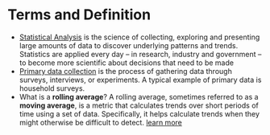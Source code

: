 # Terms and Definition

* [Statistical Analysis](https://www.sas.com/en_us/insights/analytics/statistical-analysis.html) is the science of collecting, exploring and presenting large amounts of data to discover underlying patterns and trends. Statistics are applied every day – in research, industry and government – to become more scientific about decisions that need to be made
* [Primary data collection](https://dimewiki.worldbank.org/Primary_Data_Collection) is the process of gathering data through surveys, interviews, or experiments. A typical example of primary data is household surveys.
* What is a **rolling average**? A rolling average, sometimes referred to as a **moving average**, is a metric that calculates trends over short periods of time using a set of data. Specifically, it helps calculate trends when they might otherwise be difficult to detect. [learn more](https://www.indeed.com/career-advice/career-development/what-is-rolling-average)
